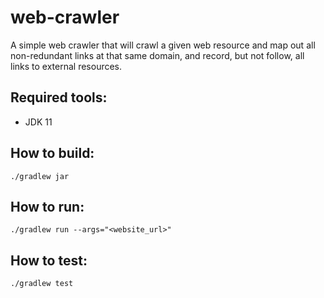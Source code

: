# web-crawler
A simple web crawler that will crawl a given web resource and map out all non-redundant links at that same domain, and record, but not follow, all links to external resources. 

## Required tools:
* JDK 11

## How to build:
`./gradlew jar`

## How to run:
`./gradlew run --args="<website_url>"`

## How to test:
`./gradlew test`
